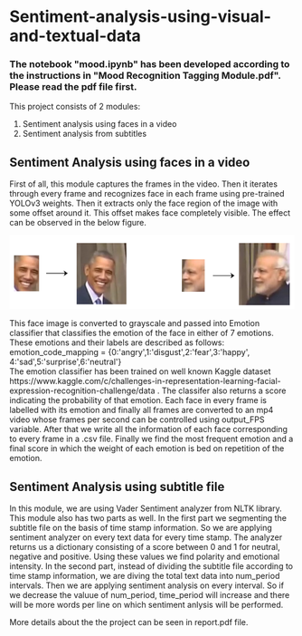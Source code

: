 # Sentiment-analysis-using-visual-and-textual-data
### The notebook "mood.ipynb" has been developed according to the instructions in "Mood Recognition Tagging Module.pdf". Please read the pdf file first.
This project consists of 2 modules:
1. Sentiment analysis using faces in a video
2. Sentiment analysis from subtitles

## Sentiment Analysis using faces in a video
First of all, this module captures the frames in the video. Then it iterates through every frame and recognizes face in each frame using pre-trained YOLOv3 weights. Then it extracts only the face region of the image with some offset around it. This offset makes face completely visible. The effect can be observed in the below figure.
<p align="center">
  <img width="540" height="130" src="https://github.com/hafizas101/Sentiment-analysis-using-visual-and-textual-data/blob/master/images/offset.png">
</p>
This face image is converted to grayscale and passed into Emotion classifier that classifies the emotion of the face in either of 7 emotions. These emotions and their labels are described as follows:<br/>
emotion_code_mapping = {0:'angry',1:'disgust',2:'fear',3:'happy', 4:'sad',5:'surprise',6:'neutral'} <br/>
The emotion classifier has been trained on well known Kaggle dataset https://www.kaggle.com/c/challenges-in-representation-learning-facial-expression-recognition-challenge/data .  The classifer also returns a score indicating the probability of that emotion. Each face in every frame is labelled with its emotion and finally all frames are converted to an mp4 video whose frames per second can be controlled using output_FPS variable. After that we write all the information of each face corresponding to every frame in a .csv file. Finally we find the most frequent emotion and a final score in which the weight of each emotion is bed on repetition of the emotion. <br/>

## Sentiment Analysis using subtitle file
In this module, we are using Vader Sentiment analyzer from NLTK library. This module also has two parts as well. In the first part we segmenting the subtitle file on the basis of time stamp information. So we are applying sentiment analyzer on every text data for every time stamp. The analyzer returns us a dictionary consisting of a score between 0 and 1 for neutral, negative and positive. Using these values we find polarity and emotional intensity. In the second part, instead of dividing the subtitle file according to time stamp information, we are diving the total text data into num_period intervals. Then we are applying sentiment analysis on every interval. So if we decrease the valuue of num_period, time_period will increase and there will be more words per line on which sentiment anlysis will be performed. 

More details about the the project can be seen in report.pdf file.

